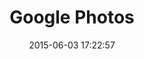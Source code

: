 ---
layout: video
title:  Google Photos
date:   2015-06-03 17:22:57
path1: videos
path2: startup-promo
path3:
category: videos
tags:
- startup-promo
- material-design
intro: "Une nouvelle approche de la photographie avec Google Photos. Une application embrassant à 100% le framework Material Design afin de mettre en scène et organiser toutes vos photos et vidéos."
description: "Une nouvelle approche de la photographie avec Google Photos."
id-youtube: ydBjsZnHrwM
viaurl: "https://photos.google.com/"
viatitle: "Google Photos"
---